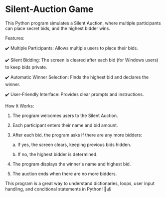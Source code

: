 # Silent-Auction Game

This Python program simulates a Silent Auction, where multiple participants can place secret bids, and the highest bidder wins.

Features:

✔️ Multiple Participants: Allows multiple users to place their bids.

✔️ Silent Bidding: The screen is cleared after each bid (for Windows users) to keep bids private.

✔️ Automatic Winner Selection: Finds the highest bid and declares the winner.

✔️ User-Friendly Interface: Provides clear prompts and instructions.

How It Works:

1. The program welcomes users to the Silent Auction.
   
3. Each participant enters their name and bid amount.
   
5. After each bid, the program asks if there are any more bidders:
   
   a. If yes, the screen clears, keeping previous bids hidden.
   
   b. If no, the highest bidder is determined.
   
7. The program displays the winner's name and highest bid.
   
9. The auction ends when there are no more bidders.
   
This program is a great way to understand dictionaries, loops, user input handling, and conditional statements in Python! 🎉💰
